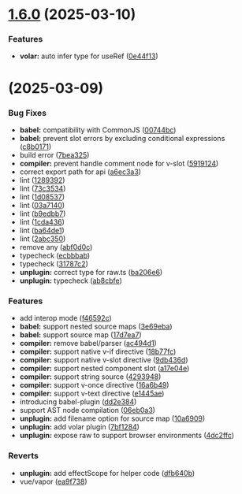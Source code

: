 # [1.6.0](https://github.com/unplugin/unplugin-vue-jsx-vapor/compare/v1.5.0...v1.6.0) (2025-03-10)


### Features

* **volar:** auto infer type for useRef ([0e44f13](https://github.com/unplugin/unplugin-vue-jsx-vapor/commit/0e44f131a0138f869c0ffd17e24b04a3e93c0c5f))



# [](https://github.com/unplugin/unplugin-vue-jsx-vapor/compare/v1.0.9...v) (2025-03-09)


### Bug Fixes

* **babel:** compatibility with CommonJS ([00744bc](https://github.com/unplugin/unplugin-vue-jsx-vapor/commit/00744bcd669830f99af864aa37bb6061ebde294b))
* **babel:** prevent slot errors by excluding conditional expressions ([c8b0171](https://github.com/unplugin/unplugin-vue-jsx-vapor/commit/c8b01717545303100eee45710e3b508804ad8ea9))
* build error ([7bea325](https://github.com/unplugin/unplugin-vue-jsx-vapor/commit/7bea325bbc8298e63fb80bb88288e1216b14e5f6))
* **compiler:** prevent handle comment node for v-slot ([5919124](https://github.com/unplugin/unplugin-vue-jsx-vapor/commit/5919124be144fc0601cd831544e78a0caf736629))
* correct export path for api ([a6ec3a3](https://github.com/unplugin/unplugin-vue-jsx-vapor/commit/a6ec3a33aa486220bd317f43b8b1f26afa62eefb))
* lint ([1289392](https://github.com/unplugin/unplugin-vue-jsx-vapor/commit/12893921d9f004d31db8f99362ac71a29bebd68e))
* lint ([73c3534](https://github.com/unplugin/unplugin-vue-jsx-vapor/commit/73c3534853f5580c5ccee8c5493478b6627fe848))
* lint ([1d08537](https://github.com/unplugin/unplugin-vue-jsx-vapor/commit/1d08537f023ae6f4392a1fe1e7d349c1164f79cf))
* lint ([03a7140](https://github.com/unplugin/unplugin-vue-jsx-vapor/commit/03a7140b6e89cd34fa6eb746323281e39ede74d4))
* lint ([b9edbb7](https://github.com/unplugin/unplugin-vue-jsx-vapor/commit/b9edbb7f2c5e306a71555d13baf27b0246ba6257))
* lint ([1cda436](https://github.com/unplugin/unplugin-vue-jsx-vapor/commit/1cda436714faf3f79405771a060f79b3aa4ea804))
* lint ([ba64de1](https://github.com/unplugin/unplugin-vue-jsx-vapor/commit/ba64de187f672d9e17f21c4054825f84fa9cfc91))
* lint ([2abc350](https://github.com/unplugin/unplugin-vue-jsx-vapor/commit/2abc35088596499343fbd49992dadda727b9fa4b))
* remove any ([abf0d0c](https://github.com/unplugin/unplugin-vue-jsx-vapor/commit/abf0d0c6a1ea4991f1627a251163d8a3bc22ef87))
* typecheck ([ecbbbab](https://github.com/unplugin/unplugin-vue-jsx-vapor/commit/ecbbbab33145e633561405847efd4bf7cf229c98))
* typecheck ([31787c2](https://github.com/unplugin/unplugin-vue-jsx-vapor/commit/31787c2028c53300b5128910d0a8d51e0c41cb27))
* **unplugin:** correct type for raw.ts ([ba206e6](https://github.com/unplugin/unplugin-vue-jsx-vapor/commit/ba206e61d66bd73d0fd3c00ef9061c711c592457))
* **unplugin:** typecheck ([ab8cbfe](https://github.com/unplugin/unplugin-vue-jsx-vapor/commit/ab8cbfeba1cb4bd2a05f201908c5b2259e223d77))


### Features

* add interop mode ([f46592c](https://github.com/unplugin/unplugin-vue-jsx-vapor/commit/f46592c2913d484511d2e067fb079bd3d7a68312))
* **babel:** support nested source maps ([3e69eba](https://github.com/unplugin/unplugin-vue-jsx-vapor/commit/3e69eba92a2a5be9a21fc85b6433f1008850d851))
* **babel:** support source map ([17d7ea7](https://github.com/unplugin/unplugin-vue-jsx-vapor/commit/17d7ea708c8a313e3811312c348a55b1abce7a6c))
* **compiler:** remove babel/parser ([ac494d1](https://github.com/unplugin/unplugin-vue-jsx-vapor/commit/ac494d1ea62ca4f61bc8d0ceee9bc47e1f06e606))
* **compiler:** support native v-if directive ([18b77fc](https://github.com/unplugin/unplugin-vue-jsx-vapor/commit/18b77fc49df3a500fafa67ebd69ada729bcb7ab1))
* **compiler:** support native v-slot directive ([9db436d](https://github.com/unplugin/unplugin-vue-jsx-vapor/commit/9db436dd04e8e8214c3d179586a3b80f63a52777))
* **compiler:** support nested component slot ([a17e04e](https://github.com/unplugin/unplugin-vue-jsx-vapor/commit/a17e04ebb5ecbe8d7b7fd37206ba1fc083351e03))
* **compiler:** support string source ([4293948](https://github.com/unplugin/unplugin-vue-jsx-vapor/commit/42939489c6d89d5dce1e7d9c2640ec8c07f3ab44))
* **compiler:** support v-once directive ([16a6b49](https://github.com/unplugin/unplugin-vue-jsx-vapor/commit/16a6b49ea976209adfb50abd84d24c5bd4641326))
* **compiler:** support v-text directive ([e1445ae](https://github.com/unplugin/unplugin-vue-jsx-vapor/commit/e1445ae907837351fe64419173c1bd10b8e29600))
* introducing babel-plugin ([dd2e384](https://github.com/unplugin/unplugin-vue-jsx-vapor/commit/dd2e3840030e3b35b682baa6ea4d84516f7de556))
* support AST node compilation ([06eb0a3](https://github.com/unplugin/unplugin-vue-jsx-vapor/commit/06eb0a3a8e8247a1c9c93113a958dd1cdd1cf47b))
* **unplugin:** add filename option for source map ([10a6909](https://github.com/unplugin/unplugin-vue-jsx-vapor/commit/10a69095e16f642993eee760d5b44f7d6f0b658f))
* **unplugin:** add volar plugin ([7bf1284](https://github.com/unplugin/unplugin-vue-jsx-vapor/commit/7bf1284468483f3567aad6466d363ae2928d6a6c))
* **unplugin:** expose raw to support browser environments ([4dc2ffc](https://github.com/unplugin/unplugin-vue-jsx-vapor/commit/4dc2ffcce47f888cfb6f9f66ef1b2863401b606d))


### Reverts

* **unplugin:** add effectScope for helper code ([dfb640b](https://github.com/unplugin/unplugin-vue-jsx-vapor/commit/dfb640b30c59ee0103a84e73f40ba803a25050e9))
* vue/vapor ([ea9f738](https://github.com/unplugin/unplugin-vue-jsx-vapor/commit/ea9f738f6ce1a580d14c0518df29d8cae1041434))



